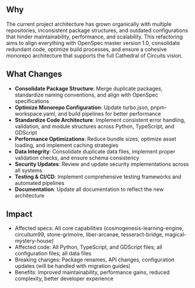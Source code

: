 ## Why

The current project architecture has grown organically with multiple repositories, inconsistent package structures, and outdated configurations that hinder maintainability, performance, and scalability. This refactoring aims to align everything with OpenSpec master version 1.0, consolidate redundant code, optimize build processes, and ensure a cohesive monorepo architecture that supports the full Cathedral of Circuits vision.

## What Changes

- **Consolidate Package Structure**: Merge duplicate packages, standardize naming conventions, and align with OpenSpec specifications
- **Optimize Monorepo Configuration**: Update turbo.json, pnpm-workspace.yaml, and build pipelines for better performance
- **Standardize Code Architecture**: Implement consistent error handling, validation, and module structures across Python, TypeScript, and GDScript
- **Performance Optimizations**: Reduce bundle sizes, optimize asset loading, and implement caching strategies
- **Data Integrity**: Consolidate duplicate data files, implement proper validation checks, and ensure schema consistency
- **Security Updates**: Review and update security implementations across all systems
- **Testing & CI/CD**: Implement comprehensive testing frameworks and automated pipelines
- **Documentation**: Update all documentation to reflect the new architecture

## Impact

- Affected specs: All core capabilities (cosmogenesis-learning-engine, circuitum99, stone-grimoire, liber-arcanae, tesseract-bridge, magical-mystery-house)
- Affected code: All Python, TypeScript, and GDScript files; all configuration files; all data files
- Breaking changes: Package renames, API changes, configuration updates (will be handled with migration guides)
- Benefits: Improved maintainability, performance gains, reduced complexity, better developer experience